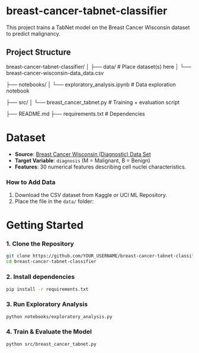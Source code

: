 # breast-cancer-tabnet-classifier

This project trains a TabNet model on the Breast Cancer Wisconsin dataset to predict malignancy.

## Project Structure 

breast-cancer-tabnet-classifier/
│
├── data/ # Place dataset(s) here
│ └── breast-cancer-wisconsin-data_data.csv 

├── notebooks/
│ └── exploratory_analysis.ipynb # Data exploration notebook

├── src/
│ └── breast_cancer_tabnet.py # Training + evaluation script

├── README.md
├── requirements.txt # Dependencies


# Dataset
- **Source**: [Breast Cancer Wisconsin (Diagnostic) Data Set](https://www.kaggle.com/uciml/breast-cancer-wisconsin-data)
- **Target Variable**: `diagnosis` (M = Malignant, B = Benign)
- **Features**: 30 numerical features describing cell nuclei characteristics.

### How to Add Data
1. Download the CSV dataset from Kaggle or UCI ML Repository.
2. Place the file in the `data/` folder:

# Getting Started 
### 1. Clone the Repository
```bash
git clone https://github.com/YOUR_USERNAME/breast-cancer-tabnet-classifier.git
cd breast-cancer-tabnet-classifier
```

### 2. Install dependencies 
```bash
pip install -r requirements.txt
```

### 3. Run Exploratory Analysis 
```bash
python notebooks/exploratory_analysis.py
```

### 4. Train & Evaluate the Model
```bash
python src/breast_cancer_tabnet.py
```
